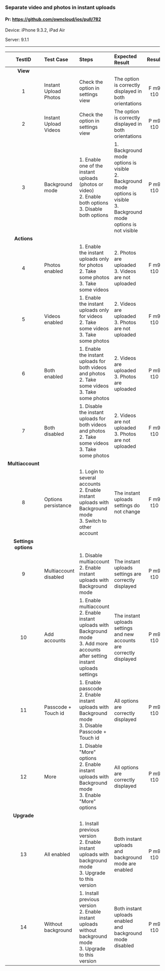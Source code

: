 ###  Separate video and photos in instant uploads 

#### Pr: https://github.com/owncloud/ios/pull/782 

Device: iPhone 9.3.2, iPad Air 

Server: 9.1.1 


---

 
| TestID | Test Case | Steps | Expected Result | Result | Related Comment |
| :----: | :-------- | :---- | :-------------- | :----: | :------ |
|**View**||||||
| 1 | Instant Upload Photos | Check the option in settings view| The option is correctly displayed in both orientations  | F m9 t10| Photos enabes Videos switch  |
| 2 | Instant Upload Videos | Check the option in settings view| The option is correctly displayed in both orientations  | P m9 t10|  |
| 3 | Background mode | 1. Enable one of the instant uploads (photos or video)<br>2. Enable both options<br>3. Disable both options| 1. Background mode options is visible<br>2. Background mode options is visible<br>3. Background mode options is not visible  | P m9 t10 |  |
|**Actions**||||||
| 4 | Photos enabled | 1. Enable the instant uploads only for photos<br>2. Take some photos<br>3. Take some videos| 2. Photos are uploaded<br>3. Videos are not uploaded  | F m9 t10 | Files before enabling are uploaded  |
| 5 | Videos enabled | 1. Enable the instant uploads only for videos<br>2. Take some videos<br>3. Take some photos| 2. Videos are uploaded<br>3. Photos are not uploaded  | F m9 t10 | Files before enabling are uploaded |
| 6 | Both enabled | 1. Enable the instant uploads for both videos and photos<br>2. Take some videos<br>3. Take some photos| 2. Videos are uploaded<br>3. Photos are uploaded  | P m9 t10 |  |
| 7 | Both disabled | 1. Disable the instant uploads for both videos and photos<br>2. Take some videos<br>3. Take some photos| 2. Videos are not uploaded<br>3. Photos are not uploaded  | F m9 t10 | Files before enabling are uploaded |
|**Multiaccount**||||||
| 8 | Options persistance | 1. Login to several accounts<br>2. Enable instant uploads with Background mode<br>3. Switch to other account| The instant uploads settings do not change | F m9 t10 | Disbled option is enabled switching the account |
|**Settings options**||||||
| 9 | Multiaccount disabled | 1. Disable multiaccount<br>2. Enable instant uploads with Background mode| The instant uploads settings are correctly displayed | P m9 t10 |  |
| 10 | Add accounts | 1. Enable multiaccount<br>2. Enable instant uploads with Background mode<br>3. Add more accounts after setting instant uploads settings| The instant uploads settings and new accounts are correctly displayed | P m9 t10 |  |
| 11 | Passcode + Touch id | 1. Enable passcode<br>2. Enable instant uploads with Background mode<br>3. Disable Passcode + Touch id| All options are correctly displayed | P m9 t10 |  |
| 12 | More | 1. Disable "More" options<br>2. Enable instant uploads with Background mode<br>3. Enable "More" options| All options are correctly displayed | P m9 t10 |  |
|**Upgrade**||||||
| 13 | All enabled | 1. Install previous version<br>2. Enable instant uploads with background mode<br>3. Upgrade to this version| Both instant uploads and background mode are enabled | P m9 t10 |  |
| 14 | Without background | 1. Install previous version<br>2. Enable instant uploads without background mode<br>3. Upgrade to this version| Both instant uploads enabled and background mode disabled | P m9 t10 |  |